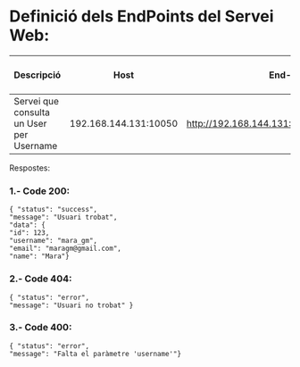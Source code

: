 # Definició dels EndPoints del Servei Web:

| Descripció | Host | End-point | Method | Tipus de petició | Paràmetres | Ex. URL |
|--------------|--------------|--------------|--------------|--------------|--------------|--------------|
| Servei que consulta un User per Username | 192.168.144.131:10050 | http://192.168.144.131:10050/tapatapp/getuser | GET | HTTP GET amb URL | username (string) | http://192.168.144.131:10050/tapatapp/getuser?username=mara |

Respostes:

### 1.- Code 200:

    { "status": "success",
    "message": "Usuari trobat",
    "data": {
    "id": 123,
    "username": "mara_gm",
    "email": "maragm@gmail.com",
    "name": "Mara"}

### 2.-  Code 404: 

    { "status": "error",
    "message": "Usuari no trobat" }

### 3.- Code 400: 

    { "status": "error",
    "message": "Falta el paràmetre 'username'"}

